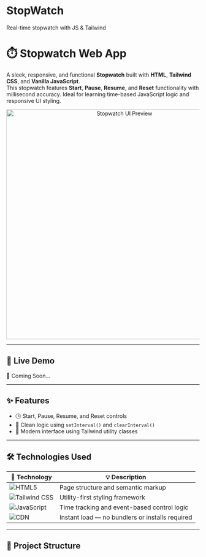 # StopWatch
Real-time stopwatch with JS &amp; Tailwind
# ⏱️ Stopwatch Web App

A sleek, responsive, and functional **Stopwatch** built with **HTML**, **Tailwind CSS**, and **Vanilla JavaScript**.  
This stopwatch features **Start**, **Pause**, **Resume**, and **Reset** functionality with millisecond accuracy. Ideal for learning time-based JavaScript logic and responsive UI styling.

<p align="center">
  <img src="screenshot.png" alt="Stopwatch UI Preview" width="600">
</p>

---

## 🚀 Live Demo

🔗 Coming Soon...

---

## ✨ Features

- 🕒 Start, Pause, Resume, and Reset controls
- 🧠 Clean logic using `setInterval()` and `clearInterval()`
- 🎨 Modern interface using Tailwind utility classes

---

## 🛠️ Technologies Used

| 🔧 Technology         | 💡 Description                                                  |
|----------------------|-----------------------------------------------------------------|
| ![HTML5](https://img.shields.io/badge/HTML5-Structure-E34F26?logo=html5&logoColor=white) | Page structure and semantic markup                  |
| ![Tailwind CSS](https://img.shields.io/badge/Tailwind-Styling-38BDF8?logo=tailwindcss&logoColor=white) | Utility-first styling framework                     |
| ![JavaScript](https://img.shields.io/badge/JavaScript-Timing-F7DF1E?logo=javascript&logoColor=black) | Time tracking and event-based control logic         |
| ![CDN](https://img.shields.io/badge/CDN-Zero%20Setup-0F172A?logo=cloudflare&logoColor=orange) | Instant load — no bundlers or installs required     |

---

## 📁 Project Structure

